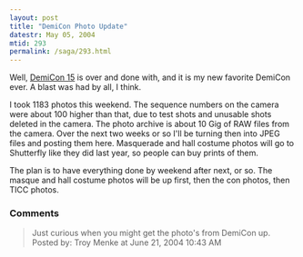 ```yaml
---
layout: post
title: "DemiCon Photo Update"
datestr: May 05, 2004
mtid: 293
permalink: /saga/293.html
---
```


Well, <a href="http://www.demicon.org/" title="DemiCon">DemiCon 15</a> is over and done with, and it is my new favorite DemiCon ever.  A blast was had by all, I think.

I took 1183 photos this weekend.  The sequence numbers on the camera were about 100 higher than that, due to test shots and unusable shots deleted in the camera.  The photo archive is about 10 Gig of RAW files from the camera.  Over the next two weeks or so I'll be turning then into JPEG files and posting them here.  Masquerade and hall costume photos will go to Shutterfly like they did last year, so people can buy prints of them.

The plan is to have everything done by weekend after next, or so.  The masque and hall costume photos will be up first, then the con photos, then TICC photos.

### Comments

<blockquote>
Just curious when you might get the photo's from DemiCon up.
<div class="comment-meta">Posted by: Troy Menke at June 21, 2004 10:43 AM</div> </blockquote>

